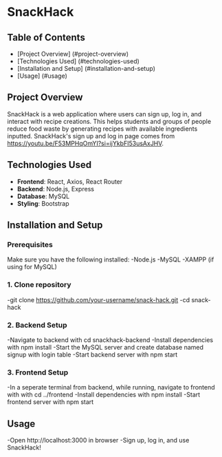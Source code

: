 # SnackHack


## Table of Contents
- [Project Overview] (#project-overview)
- [Technologies Used] (#technologies-used)
- [Installation and Setup] (#installation-and-setup)
- [Usage] (#usage)

## Project Overview
SnackHack is a web application where users can sign up, log in, and interact with recipe creations. This helps students and groups of people reduce food waste by generating recipes with available ingredients inputted.
SnackHack's sign up and log in page comes from https://youtu.be/F53MPHqOmYI?si=ijYkbFI53usAxJHV.

## Technologies Used
- **Frontend**: React, Axios, React Router
- **Backend**: Node.js, Express
- **Database**: MySQL
- **Styling**: Bootstrap

## Installation and Setup

### Prerequisites
Make sure you have the following installed:
-Node.js
-MySQL
-XAMPP (if using for MySQL)

### 1. Clone repository
-git clone https://github.com/your-username/snack-hack.git
-cd snack-hack

### 2. Backend Setup
-Navigate to backend with cd snackhack-backend
-Install dependencies with npm  install
-Start the MySQL server and create database named signup with login table
-Start backend server with npm start

### 3. Frontend Setup
-In a seperate terminal from backend, while running, navigate to frontend with with cd ../frontend
-Install dependencies with npm install
-Start frontend server with npm start

## Usage
-Open http://localhost:3000 in browser
-Sign up, log in, and use SnackHack!




